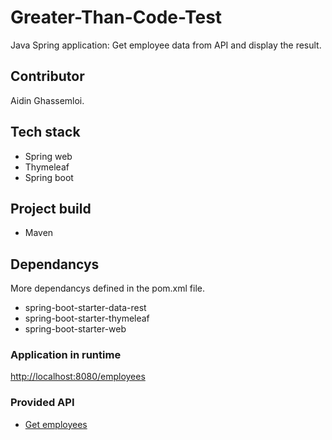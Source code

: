 # Greater-Than-Code-Test
Java Spring application: Get employee data from API and display the result.

## Contributor
Aidin Ghassemloi.

## Tech stack
* Spring web
* Thymeleaf
* Spring boot

## Project build
* Maven

## Dependancys
More dependancys defined in the pom.xml file. 
* spring-boot-starter-data-rest
* spring-boot-starter-thymeleaf
* spring-boot-starter-web

### Application in runtime
[http://localhost:8080/employees](http://localhost:8080/employees)

### Provided API
* [Get employees](http://dummy.restapiexample.com/api/v1/employees)

